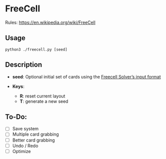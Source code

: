 # FreeCell
Rules: https://en.wikipedia.org/wiki/FreeCell

## Usage
```console
python3 ./freecell.py [seed]
```

## Description
- **seed**: Optional initial set of cards using the [Freecell Solver’s input format](http://fc-solve.shlomifish.org/docs/distro/README.html)

- **Keys**:
    - **R**: reset current layout
    - **T**: generate a new seed

## To-Do:
- [ ] Save system
- [ ] Multiple card grabbing
- [ ] Better card grabbing
- [ ] Undo / Redo
- [ ] Optimize
